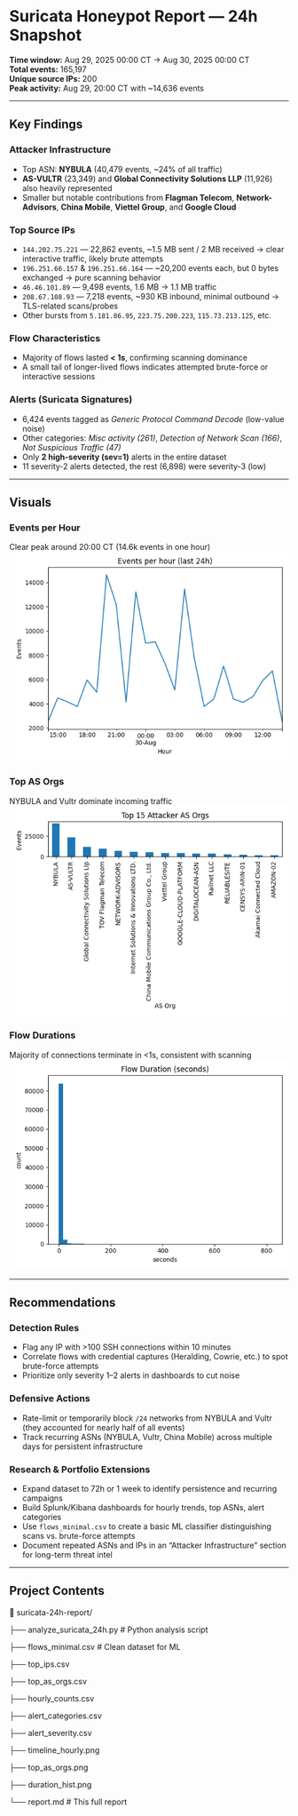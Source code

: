 # Suricata Honeypot Report — 24h Snapshot

**Time window:** Aug 29, 2025 00:00 CT → Aug 30, 2025 00:00 CT  
**Total events:** 165,197  
**Unique source IPs:** 200  
**Peak activity:** Aug 29, 20:00 CT with ~14,636 events  

---

## Key Findings

### Attacker Infrastructure
- Top ASN: **NYBULA** (40,479 events, ~24% of all traffic)  
- **AS-VULTR** (23,349) and **Global Connectivity Solutions LLP** (11,926) also heavily represented  
- Smaller but notable contributions from **Flagman Telecom**, **Network-Advisors**, **China Mobile**, **Viettel Group**, and **Google Cloud**  

### Top Source IPs
- `144.202.75.221` — 22,862 events, ~1.5 MB sent / 2 MB received → clear interactive traffic, likely brute attempts  
- `196.251.66.157` & `196.251.66.164` — ~20,200 events each, but 0 bytes exchanged → pure scanning behavior  
- `46.46.101.89` — 9,498 events, 1.6 MB → 1.1 MB traffic  
- `208.67.108.93` — 7,218 events, ~930 KB inbound, minimal outbound → TLS-related scans/probes  
- Other bursts from `5.181.86.95`, `223.75.200.223`, `115.73.213.125`, etc.  

### Flow Characteristics
- Majority of flows lasted **< 1s**, confirming scanning dominance  
- A small tail of longer-lived flows indicates attempted brute-force or interactive sessions  

### Alerts (Suricata Signatures)
- 6,424 events tagged as *Generic Protocol Command Decode* (low-value noise)  
- Other categories: *Misc activity (261)*, *Detection of Network Scan (166)*, *Not Suspicious Traffic (47)*  
- Only **2 high-severity (sev=1)** alerts in the entire dataset  
- 11 severity-2 alerts detected, the rest (6,898) were severity-3 (low)  

---

## Visuals

### Events per Hour
Clear peak around 20:00 CT (14.6k events in one hour)  
![Timeline](timeline_hourly.png)

### Top AS Orgs
NYBULA and Vultr dominate incoming traffic  
![Top AS Orgs](top_as_orgs.png)

### Flow Durations
Majority of connections terminate in <1s, consistent with scanning  
![Duration Histogram](duration_hist.png)

---

## Recommendations

### Detection Rules
- Flag any IP with >100 SSH connections within 10 minutes  
- Correlate flows with credential captures (Heralding, Cowrie, etc.) to spot brute-force attempts  
- Prioritize only severity 1–2 alerts in dashboards to cut noise  

### Defensive Actions
- Rate-limit or temporarily block `/24` networks from NYBULA and Vultr (they accounted for nearly half of all events)  
- Track recurring ASNs (NYBULA, Vultr, China Mobile) across multiple days for persistent infrastructure  

### Research & Portfolio Extensions
- Expand dataset to 72h or 1 week to identify persistence and recurring campaigns  
- Build Splunk/Kibana dashboards for hourly trends, top ASNs, alert categories  
- Use `flows_minimal.csv` to create a basic ML classifier distinguishing scans vs. brute-force attempts  
- Document repeated ASNs and IPs in an “Attacker Infrastructure” section for long-term threat intel  

---

## Project Contents

📂 suricata-24h-report/

├── analyze_suricata_24h.py # Python analysis script

├── flows_minimal.csv # Clean dataset for ML

├── top_ips.csv

├── top_as_orgs.csv

├── hourly_counts.csv

├── alert_categories.csv

├── alert_severity.csv

├── timeline_hourly.png

├── top_as_orgs.png

├── duration_hist.png

└── report.md # This full report

